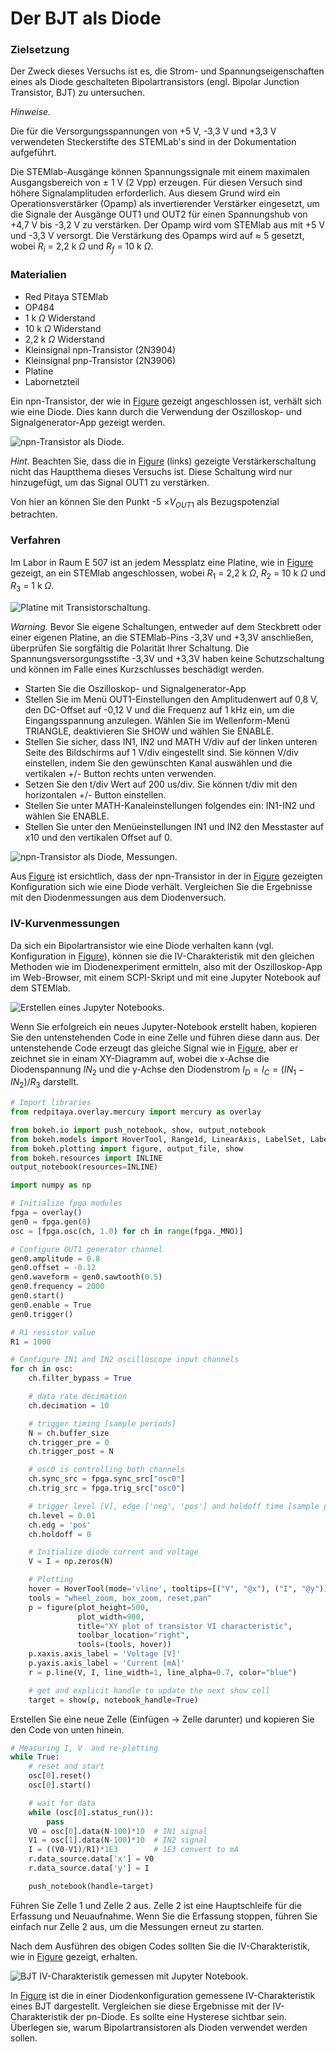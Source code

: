 <!-- !split -->
<!-- jupyter-book 03_Activity.md -->
# Der BJT als Diode

<div id="proj:bjt"></div>

### Zielsetzung

Der Zweck dieses Versuchs ist es, die Strom- und Spannungseigenschaften eines als Diode geschalteten Bipolartransistors
(engl. Bipolar Junction Transistor, BJT) zu untersuchen.

*Hinweise.*

Die für die Versorgungsspannungen von +5 V, -3,3 V und +3,3 V verwendeten Steckerstifte des STEMLab's sind
in der Dokumentation aufgeführt.

Die STEMlab-Ausgänge können Spannungssignale mit einem maximalen Ausgangsbereich von $\pm$ 1 V (2 Vpp) erzeugen. Für
diesen Versuch sind höhere Signalamplituden erforderlich. Aus diesem Grund wird ein Operationsverstärker (Opamp) als
invertierender Verstärker eingesetzt, um die Signale der Ausgänge OUT1 und OUT2 für einen Spannungshub von +4,7 V bis
-3,2 V zu verstärken. Der Opamp wird vom STEMlab aus mit +5 V und -3,3 V versorgt. Die Verstärkung des Opamps wird auf
$\approx$ 5 gesetzt, wobei $R_i$ = 2,2 k $\Omega$ und $R_f$ = 10 k $\Omega$.  

### Materialien

* Red Pitaya STEMlab
* OP484
* 1 k $\Omega$ Widerstand
* 10 k $\Omega$ Widerstand
* 2,2 k $\Omega$ Widerstand
* Kleinsignal npn-Transistor (2N3904)
* Kleinsignal pnp-Transistor (2N3906)
* Platine
* Labornetzteil

Ein npn-Transistor, der wie in [Figure](22_fig_01.html#22_fig_01) gezeigt angeschlossen ist, verhält sich wie eine Diode.
Dies kann durch die Verwendung der Oszilloskop- und Signalgenerator-App gezeigt werden.

<!-- <img src="../fig/Activity_22_Fig_01.png" width="400"><p><em>npn-Transistor als Diode. <div id="22_fig_01"></div></em></p> -->
![<p><em>npn-Transistor als Diode. <div id="22_fig_01"></div></em></p>](../fig/Activity_22_Fig_01.png)


*Hint.* 
Beachten Sie, dass die in [Figure](22_fig_01.html#22_fig_01) (links) gezeigte Verstärkerschaltung nicht das Hauptthema dieses
Versuchs ist. Diese Schaltung wird nur hinzugefügt, um das Signal OUT1 zu verstärken.

Von hier an können Sie den Punkt -5 $\times V_{OUT1}$ als Bezugspotenzial betrachten.



### Verfahren

Im Labor in Raum E 507 ist an jedem Messplatz eine Platine, wie in [Figure](22_fig_02.html#22_fig_02) gezeigt, an ein STEMlab
angeschlossen, wobei $R_1$ = 2,2 k $\Omega$, $R_2$ = 10 k $\Omega$ und $R_3$ = 1 k $\Omega$. 

<!-- <img src="../fig/Activity_22_Fig_02a.png" width="400"><p><em>Platine mit Transistorschaltung. <div id="22_fig_02"></div></em></p> -->
![<p><em>Platine mit Transistorschaltung. <div id="22_fig_02"></div></em></p>](../fig/Activity_22_Fig_02a.png)


*Warning.* 
Bevor Sie eigene Schaltungen, entweder auf dem Steckbrett oder einer eigenen Platine, an die STEMlab-Pins -3,3V und
+3,3V anschließen, überprüfen Sie sorgfältig die Polarität Ihrer Schaltung. Die Spannungsversorgungsstifte -3,3V und
+3,3V haben keine Schutzschaltung und können im Falle eines Kurzschlusses beschädigt werden.



* Starten Sie die Oszilloskop- und Signalgenerator-App
* Stellen Sie im Menü OUT1-Einstellungen den Amplitudenwert auf 0,8 V, den DC-Offset auf -0,12 V und die Frequenz auf 1 kHz ein, um die Eingangsspannung anzulegen. Wählen Sie im Wellenform-Menü TRIANGLE, deaktivieren Sie SHOW und wählen Sie ENABLE.
* Stellen Sie sicher, dass IN1, IN2 und MATH V/div auf der linken unteren Seite des Bildschirms auf 1 V/div eingestellt sind. Sie können V/div einstellen, indem Sie den gewünschten Kanal auswählen und die vertikalen +/- Button rechts unten verwenden. 
* Setzen Sie den t/div Wert auf 200 us/div. Sie können t/div mit den horizontalen +/- Button einstellen.
* Stellen Sie unter MATH-Kanaleinstellungen folgendes ein: IN1-IN2 und wählen Sie ENABLE.
* Stellen Sie unter den Menüeinstellungen IN1 und IN2 den Messtaster auf x10 und den vertikalen Offset auf 0.

<!-- <img src="../fig/Activity_22_Fig_03.png" widht="400"><p><em>npn-Transistor als Diode, Messungen. <div id="22_fig_03"></div></em></p> -->
![<p><em>npn-Transistor als Diode, Messungen. <div id="22_fig_03"></div></em></p>](../fig/Activity_22_Fig_03.png)


Aus [Figure](22_fig_03.html#22_fig_03) ist ersichtlich, dass der npn-Transistor in der in [Figure](22_fig_01.html#22_fig_01) gezeigten
Konfiguration sich wie eine Diode verhält. Vergleichen Sie die Ergebnisse mit den Diodenmessungen aus dem
Diodenversuch.

### IV-Kurvenmessungen

Da sich ein Bipolartransistor wie eine Diode verhalten kann (vgl. Konfiguration in [Figure](22_fig_01.html#22_fig_01)), können sie
die IV-Charakteristik mit den gleichen Methoden wie im Diodenexperiment ermitteln, also mit der Oszilloskop-App im
Web-Browser, mit einem SCPI-Skript und mit eine Jupyter Notebook auf dem STEMlab.

<!-- <img src="../fig/Activity_19_Fig_07.png" width="400"><p><em>Erstellen eines Jupyter Notebooks. <div id="22_fig_04"></div></em></p> -->
![<p><em>Erstellen eines Jupyter Notebooks. <div id="22_fig_04"></div></em></p>](../fig/Activity_19_Fig_07.png)

Wenn Sie erfolgreich ein neues Jupyter-Notebook erstellt haben, kopieren Sie den untenstehenden Code in eine Zelle und
führen diese dann aus. Der untenstehende Code erzeugt das gleiche Signal wie in [Figure](22_fig_05.html#22_fig_05), aber er zeichnet
sie in einam XY-Diagramm auf, wobei die x-Achse die Diodenspannung $IN_2$ und die y-Achse den Diodenstrom
$I_D = I_C = (IN_1 - IN_2) / R_3$ darstellt. 


```python
# Import libraries
from redpitaya.overlay.mercury import mercury as overlay

from bokeh.io import push_notebook, show, output_notebook
from bokeh.models import HoverTool, Range1d, LinearAxis, LabelSet, Label
from bokeh.plotting import figure, output_file, show
from bokeh.resources import INLINE
output_notebook(resources=INLINE)

import numpy as np

# Initialize fpga modules
fpga = overlay()
gen0 = fpga.gen(0)
osc = [fpga.osc(ch, 1.0) for ch in range(fpga._MNO)]

# Configure OUT1 generator channel
gen0.amplitude = 0.8
gen0.offset = -0.12
gen0.waveform = gen0.sawtooth(0.5)
gen0.frequency = 2000
gen0.start()
gen0.enable = True
gen0.trigger()

# R1 resistor value
R1 = 1000

# Configure IN1 and IN2 oscilloscope input channels
for ch in osc:
    ch.filter_bypass = True

    # data rate decimation
    ch.decimation = 10

    # trigger timing [sample periods]
    N = ch.buffer_size
    ch.trigger_pre = 0
    ch.trigger_post = N

    # osc0 is controlling both channels
    ch.sync_src = fpga.sync_src["osc0"]
    ch.trig_src = fpga.trig_src["osc0"]

    # trigger level [V], edge ['neg', 'pos'] and holdoff time [sample periods]
    ch.level = 0.01
    ch.edg = 'pos'
    ch.holdoff = 0

    # Initialize diode current and voltage
    V = I = np.zeros(N)

    # Plotting
    hover = HoverTool(mode='vline', tooltips=[("V", "@x"), ("I", "@y")])
    tools = "wheel_zoom, box_zoom, reset,pan"
    p = figure(plot_height=500,
               plot_width=900,
               title="XY plot of transistor VI characteristic",
               toolbar_location="right",
               tools=(tools, hover))
    p.xaxis.axis_label = 'Voltage [V]'
    p.yaxis.axis_label = 'Current [mA]'
    r = p.line(V, I, line_width=1, line_alpha=0.7, color="blue")

    # get and explicit handle to update the next show cell
    target = show(p, notebook_handle=True)
```

Erstellen Sie eine neue Zelle (Einfügen -> Zelle darunter) und kopieren Sie den Code von unten hinein.


```python
# Measuring I, V  and re-plotting
while True:
    # reset and start
    osc[0].reset()
    osc[0].start()

    # wait for data
    while (osc[0].status_run()):
        pass
    V0 = osc[0].data(N-100)*10  # IN1 signal
    V1 = osc[1].data(N-100)*10  # IN2 signal
    I = ((V0-V1)/R1)*1E3        # 1E3 convert to mA
    r.data_source.data['x'] = V0
    r.data_source.data['y'] = I

    push_notebook(handle=target)
```

Führen Sie Zelle 1 und Zelle 2 aus. Zelle 2 ist eine Hauptschleife für die Erfassung und Neuaufnahme. Wenn Sie
die Erfassung stoppen, führen Sie einfach nur Zelle 2 aus, um die Messungen erneut zu starten.

Nach dem Ausführen des obigen Codes sollten Sie die IV-Charakteristik, wie in [Figure](22_fig_05.html#22_fig_05) gezeigt, erhalten. 

<!-- <img src="../fig/Activity_22_Fig_05.png" width="400"><p><em>BJT IV-Charakteristik gemessen mit Jupyter Notebook. <div id="22_fig_05"></div></em></p> -->
![<p><em>BJT IV-Charakteristik gemessen mit Jupyter Notebook. <div id="22_fig_05"></div></em></p>](../fig/Activity_22_Fig_05.png)

In [Figure](22_fig_05.html#22_fig_05) ist die in einer Diodenkonfiguration gemessene IV-Charakteristik eines BJT dargestellt.
Vergleichen sie diese Ergebnisse mit der IV-Charakteristik der pn-Diode. Es sollte eine Hysterese sichtbar sein.
Überlegen sie, warum Bipolartransistoren als Dioden verwendet werden sollen. 














